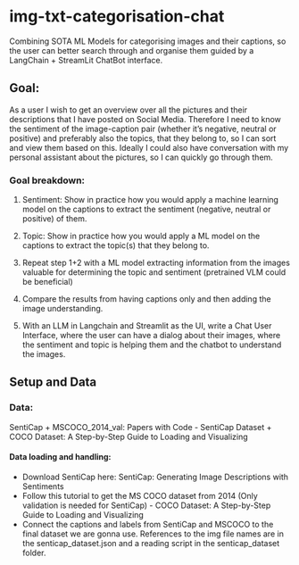 # img-txt-categorisation-chat
Combining SOTA ML Models for categorising images and their captions, so the user can better search through and organise them guided by a LangChain + StreamLit ChatBot interface.


## Goal:
As a user I wish to get an overview over all the pictures and their descriptions that I have posted on Social Media. Therefore I need to know the sentiment of the image-caption pair (whether it’s negative, neutral or positive) and preferably also the topics, that they belong to, so I can sort and view them based on this. Ideally I could also have conversation with my personal assistant about the pictures, so I can quickly go through them. 

### Goal breakdown:
1. Sentiment: Show in practice how you would apply a machine learning model on the captions to extract the sentiment (negative, neutral or positive) of them.

2. Topic: Show in practice how you would apply a ML model on the captions to extract the topic(s) that they belong to.

3. Repeat step 1+2 with a ML model extracting information from the images valuable for determining the topic and sentiment (pretrained VLM could be beneficial)

4. Compare the results from having captions only and then adding the image understanding. 

5. With an LLM in Langchain and Streamlit as the UI, write a Chat User Interface, where the user can have a dialog about their images, where the sentiment and topic is helping them and the chatbot to understand the images. 


## Setup and Data

### Data:
SentiCap + MSCOCO_2014_val: Papers with Code - SentiCap Dataset + COCO Dataset: A Step-by-Step Guide to Loading and Visualizing  

#### Data loading and handling:
- Download SentiCap here: SentiCap: Generating Image Descriptions with Sentiments 
- Follow this tutorial to get the MS COCO dataset from 2014 (Only validation is needed for SentiCap) - COCO Dataset: A Step-by-Step Guide to Loading and Visualizing 
- Connect the captions and labels from SentiCap and MSCOCO to the final dataset we are gonna use. References to the img file names are in the senticap_dataset.json and a reading script in the senticap_dataset folder.
